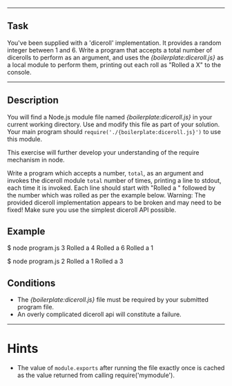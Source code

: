 ----------------------------------------------------------------------

## Task

You've been supplied with a 'diceroll' implementation. It provides a random integer between 1 and 6. Write a program that accepts a total number of dicerolls to perform as an argument, and uses the *{boilerplate:diceroll.js}* as a local module to perform them, printing out each roll as "Rolled a X" to the console.

----------------------------------------------------------------------

## Description

You will find a Node.js module file named *{boilerplate:diceroll.js}* in your current working directory. Use and modify this file as part of your solution. Your main program should `require('./{boilerplate:diceroll.js}')` to use this module.

This exercise will further develop your understanding of the require mechanism in node.

Write a program which accepts a number, `total`, as an argument and invokes the diceroll module `total` number of times, printing a line to stdout, each time it is invoked. Each line should start with "Rolled a " followed by the number which was rolled as per the example below. Warning: The provided diceroll implementation appears to be broken and may need to be fixed! Make sure you use the simplest diceroll API possible.


## Example

  $ node program.js 3
  Rolled a 4
  Rolled a 6
  Rolled a 1

  $ node program.js 2
  Rolled a 1
  Rolled a 3

## Conditions

* The *{boilerplate:diceroll.js}* file must be required by your submitted program file.
* An overly complicated diceroll api will constitute a failure.

----------------------------------------------------------------------

# Hints

* The value of `module.exports` after running the file exactly once is cached as the value returned from calling require('mymodule').
